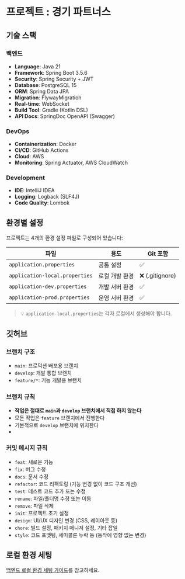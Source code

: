 # 프로젝트 : 경기 파트너스

## 기술 스택

### 백엔드
- **Language**: Java 21
- **Framework**: Spring Boot 3.5.6
- **Security**: Spring Security + JWT
- **Database**: PostgreSQL 15
- **ORM**: Spring Data JPA
- **Migration**: FlywayMigration
- **Real-time**: WebSocket
- **Build Tool**: Gradle (Kotlin DSL)
- **API Docs**: SpringDoc OpenAPI (Swagger)

### DevOps
- **Containerization**: Docker
- **CI/CD**: GitHub Actions
- **Cloud**: AWS
- **Monitoring**: Spring Actuator, AWS CloudWatch

### Development
- **IDE**: IntelliJ IDEA
- **Logging**: Logback (SLF4J)
- **Code Quality**: Lombok



## 환경별 설정

프로젝트는 4개의 환경 설정 파일로 구성되어 있습니다:


| 파일 | 용도 | Git 포함 |
|------|------|----------|
| `application.properties` | 공통 설정 | ✅ |
| `application-local.properties` | 로컬 개발 환경 | ❌ (.gitignore) |
| `application-dev.properties` | 개발 서버 환경 | ✅ |
| `application-prod.properties` | 운영 서버 환경 | ✅ |


> 💡 `application-local.properties`는 각자 로컬에서 생성해야 합니다.

## 깃허브 

### 브랜치 구조
- `main`: 프로덕션 배포용 브랜치
- `develop`: 개발 통합 브랜치
- `feature/*`: 기능 개발용 브랜치

### 브랜치 규칙
- **작업은 절대로 `main`과 `develop` 브랜치에서 직접 하지 않는다**
- 모든 작업은 `feature` 브랜치에서 진행한다
- 기본적으로 `develop` 브랜치에 위치한다
- 
### 커밋 메시지 규칙
- `feat`: 새로운 기능
- `fix`: 버그 수정
- `docs`: 문서 수정
- `refactor`: 코드 리팩토링 (기능 변경 없이 코드 구조 개선)
- `test`: 테스트 코드 추가 또는 수정
- `rename`: 파일/폴더명 수정 또는 이동
- `remove`: 파일 삭제
- `init`: 프로젝트 초기 설정
- `design`: UI/UX 디자인 변경 (CSS, 레이아웃 등)
- `chore`: 빌드 설정, 패키지 매니저 설정, 기타 잡일
- `style`: 코드 포맷팅, 세미콜론 누락 등 (동작에 영향 없는 변경)

## 로컬 환경 세팅

[백엔드 로컬 환경 세팅 가이드](SETUP.md)를 참고하세요.





















